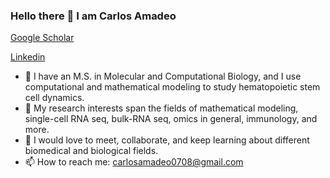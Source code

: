 ### Hello there 👋  I am Carlos Amadeo
[Google Scholar](https://scholar.google.com/citations?user=5SsaCjsAAAAJ&hl=e)

[Linkedin](https://www.linkedin.com/in/carlos-alfaro-quinde-b8530919a/)



- 🔭 I have an M.S. in Molecular and Computational Biology, and I use computational and mathematical modeling to study hematopoietic stem cell dynamics. 
- 🌱 My research interests span the fields of mathematical modeling, single-cell RNA seq, bulk-RNA seq, omics in general, immunology, and more. 
- 👯 I would love to meet, collaborate, and keep learning about different biomedical and biological fields.
- 📫 How to reach me: carlosamadeo0708@gmail.com



